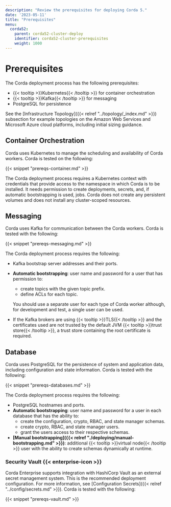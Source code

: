 ```yaml
---
description: "Review the prerequisites for deploying Corda 5."
date: '2023-05-11'
title: "Prerequisites"
menu:
  corda52:
    parent: corda52-cluster-deploy
    identifier: corda52-cluster-prerequisites
    weight: 1000
---
```

# Prerequisites

The Corda deployment process has the following prerequisites:

* {{< tooltip >}}Kubernetes{{< /tooltip >}} for container orchestration
* {{< tooltip >}}Kafka{{< /tooltip >}} for messaging
* PostgreSQL for persistence

See the [Infrastructure Topology]({{< relref "../topology/_index.md" >}}) subsection for example topologies on the Amazon Web Services and Microsoft Azure cloud platforms, including initial sizing guidance.

## Container Orchestration

Corda uses Kubernetes to manage the scheduling and availability of Corda workers.
Corda is tested on the following:

{{< snippet "prereqs-container.md" >}}

The Corda deployment process requires a Kubernetes context with credentials that provide access to the namespace in which Corda is to be installed. It needs permission to create deployments, secrets, and, if automatic bootstrapping is used, jobs. Corda does not create any persistent volumes and does not install any cluster-scoped resources.

## Messaging

Corda uses Kafka for communication between the Corda workers. Corda is tested with the following:

{{< snippet "prereqs-messaging.md" >}}

The Corda deployment process requires the following:

* Kafka bootstrap server addresses and their ports.
* **Automatic bootstrapping**: user name and password for a user that has permission to:
  * create topics with the given topic prefix.
  * define ACLs for each topic.
  
  You should use a separate user for each type of Corda worker although, for development and test, a single user can be used.
* If the Kafka brokers are using {{< tooltip >}}TLS{{< /tooltip >}} and the certificates used are not trusted by the default JVM {{< tooltip >}}trust store{{< /tooltip >}}, a trust store containing the root certificate is required.

## Database

Corda uses PostgreSQL for the persistence of system and application data, including configuration and state information.
Corda is tested with the following:

{{< snippet "prereqs-databases.md" >}}

The Corda deployment process requires the following:

* PostgreSQL hostnames and ports.
* **Automatic bootstrapping**: user name and password for a user in each database that has the ability to:
  * create the configuration, crypto, RBAC, and state manager schemas.
  * create crypto, RBAC, and state manager users.
  * grant the users access to their respective schemas.
* **[Manual bootstrapping]({{< relref "./deploying/manual-bootstrapping.md" >}})**: additional {{< tooltip >}}virtual node{{< /tooltip >}} user with the ability to create schemas dynamically at runtime.

### Security Vault {{< enterprise-icon >}}

Corda Enterprise supports integration with HashiCorp Vault as an external secret management system. This is the recommended deployment configuration. For more information, see [Configuration Secrets]({{< relref "../config/secrets.md" >}}). Corda is tested with the following:

{{< snippet "prereqs-vault.md" >}}
